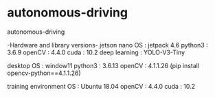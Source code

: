 # autonomous-driving
autonomous-driving


-Hardware and library versions-
jetson nano
OS : jetpack 4.6
python3 : 3.6.9
openCV : 4.4.0
cuda : 10.2
deep learning : YOLO-V3-Tiny

desktop
OS : window11
python3 : 3.6.13
openCV : 4.1.1.26 (pip install opencv-python==4.1.1.26)


training environment
OS : Ubuntu 18.04
openCV : 4.4.0
cuda : 10.2

